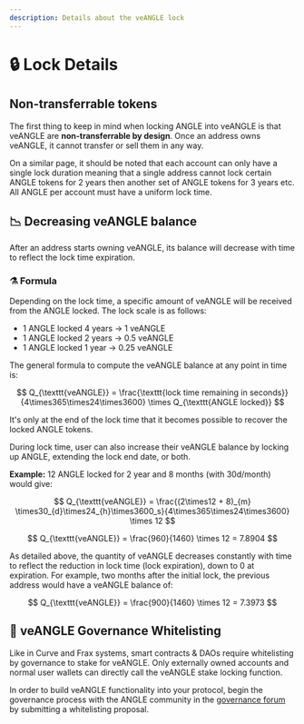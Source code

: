 ```yaml
---
description: Details about the veANGLE lock
---
```


# 🔒 Lock Details

## Non-transferrable tokens

The first thing to keep in mind when locking ANGLE into veANGLE is that veANGLE are **non-transferrable by design**. Once an address owns veANGLE, it cannot transfer or sell them in any way.

On a similar page, it should be noted that each account can only have a single lock duration meaning that a single address cannot lock certain ANGLE tokens for 2 years then another set of ANGLE tokens for 3 years etc. All ANGLE per account must have a uniform lock time.

## 📉 Decreasing veANGLE balance

After an address starts owning veANGLE, its balance will decrease with time to reflect the lock time expiration.

### ⚗️ Formula

Depending on the lock time, a specific amount of veANGLE will be received from the ANGLE locked. The lock scale is as follows:

* 1 ANGLE locked 4 years → 1 veANGLE
* 1 ANGLE locked 2 years → 0.5 veANGLE
* 1 ANGLE locked 1 year → 0.25 veANGLE

The general formula to compute the veANGLE balance at any point in time is:

$$
Q_{\texttt{veANGLE}} =
\frac{\texttt{lock time remaining in seconds}}{4\times365\times24\times3600}
\times Q_{\texttt{ANGLE locked}}
$$

It's only at the end of the lock time that it becomes possible to recover the locked ANGLE tokens.

During lock time, user can also increase their veANGLE balance by locking up ANGLE, extending the lock end date, or both.

**Example:** 12 ANGLE locked for 2 year and 8 months (with 30d/month) would give:

$$
Q_{\texttt{veANGLE}} = \frac{(2\times12 + 8)_{m} \times30_{d}\times24_{h}\times3600_s}{4\times365\times24\times3600} \times 12
$$

$$
Q_{\texttt{veANGLE}} = \frac{960}{1460} \times 12 = 7.8904
$$

As detailed above, the quantity of veANGLE decreases constantly with time to reflect the reduction in lock time (lock expiration), down to 0 at expiration. For example, two months after the initial lock, the previous address would have a veANGLE balance of:

$$
Q_{\texttt{veANGLE}} = \frac{900}{1460} \times 12 = 7.3973
$$

## 🤍 veANGLE Governance Whitelisting

Like in Curve and Frax systems, smart contracts & DAOs require whitelisting by governance to stake for veANGLE. Only externally owned accounts and normal user wallets can directly call the veANGLE stake locking function.

In order to build veANGLE functionality into your protocol, begin the governance process with the ANGLE community in the [governance forum](https://gov.angle.money) by submitting a whitelisting proposal.

